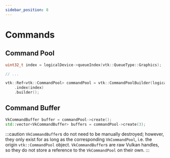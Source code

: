 ```yaml
---
sidebar_position: 8
---
```


# Commands

## Command Pool

```cpp
uint32_t index = logicalDevice->queueIndex(vtk::QueueType::Graphics);

// ...

vtk::Ref<vtk::CommandPool> commandPool = vtk::CommandPoolBuilder(logicalDevice)
    .index(index)
    .builder();
```

## Command Buffer

```cpp
VkCommandBuffer buffer = commandPool->create();
std::vector<VkCommandBuffer> buffers = commandPool->create(3);
```

:::caution
`VkCommandBuffer`s do not need to be manually destroyed; however, they only exist for as long as the corresponding `VkCommandPool`, i.e. the origin `vtk::CommandPool` object.
`VkCommandBuffer`s are raw Vulkan handles, so they do not store a reference to the `VkCommandPool` on their own.
:::